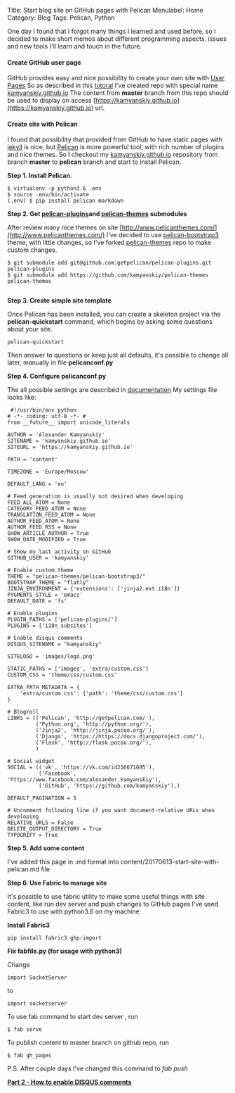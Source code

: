 Title: Start blog site on GitHub pages with Pelican
Menulabel: Home
Category: Blog
Tags: Pelican, Python


One day I found that I forgot many things I learned and used before, so I 
decided to make short memos about different
programming aspects, issues and new tools I'll learn and touch in the future.    

#### Create GitHub user page
GitHub provides easy and nice possibility to create your own site with
 [User Pages](https://pages.github.com/) 
So as described in this [tutoral](https://pages.github.com/) I've created repo 
with special name 
[kamyanskiy.github.io](https://github.com/kamyanskiy/kamyanskiy.github.io)
The content from **master** branch from this repo should be used to display on 
access [https://kamyanskiy.github.io](https://kamyanskiy.github.io) url.

#### Create site with Pelican
I found that possibility that provided from GitHub to have static pages with
 [jekyll](https://help.github.com/articles/using-jekyll-as-a-static-site-generator-with-github-pages/) is nice, but 
[Pelican](http://docs.getpelican.com) is more powerful tool, with rich number
 of plugins and nice themes.
So I checkout my [kamyanskiy.github.io](https://github.com/kamyanskiy/kamyanskiy.github.io) 
repository from branch **master** to **pelican** branch and start to install Pelican.
 
**Step 1. Install Pelican.**
    
```
$ virtualenv -p python3.6 .env
$ source .env/bin/activate
(.env) $ pip install pelican markdown 
```

**Step 2. Get [pelican-plugins](https://github.com/getpelican/pelican-plugins/tree/f3b5cef79d97556cb1c10e66e9130a223f45c943)and [pelican-themes](https://github.com/kamyanskiy/pelican-themes/tree/012591f2e625674bd02961f1f29dbe9fc40940f4) submodules**

After review many nice themes on site [http://www.pelicanthemes.com/](http://www.pelicanthemes.com/) 
I've decided to use [pelican-bootstrap3](https://github.com/getpelican/pelican-themes/tree/master/pelican-bootstrap3) theme,
with little changes, so I've forked [pelican-themes](https://github.com/getpelican/pelican-themes) 
repo to make custom changes. 

```
$ git submodule add git@github.com:getpelican/pelican-plugins.git pelican-plugins
$ git submodule add https://github.com/kamyanskiy/pelican-themes pelican-themes
    
```

**Step 3. Create simple site template** 

Once Pelican has been installed, you can create a skeleton project via the
**pelican-quickstart** command,
which begins by asking some questions about your site.

```
pelican-quickstart
```

Then answer to questions or keep just all defaults, it's possible to change
all later, manually in file **pelicanconf.py**
 
**Step 4. Configure pelicanconf.py**

The all possible settings are described in 
[documentation](http://docs.getpelican.com/en/3.6.3/settings.html)
My settings file looks like:

```pythonstub
 #!/usr/bin/env python
# -*- coding: utf-8 -*- #
from __future__ import unicode_literals

AUTHOR = 'Alexander Kamyanskiy'
SITENAME = 'kamyanskiy.github.io'
SITEURL = 'https://kamyanskiy.github.io'

PATH = 'content'

TIMEZONE = 'Europe/Moscow'

DEFAULT_LANG = 'en'

# Feed generation is usually not desired when developing
FEED_ALL_ATOM = None
CATEGORY_FEED_ATOM = None
TRANSLATION_FEED_ATOM = None
AUTHOR_FEED_ATOM = None
AUTHOR_FEED_RSS = None
SHOW_ARTICLE_AUTHOR = True
SHOW_DATE_MODIFIED = True

# Show my last activity on GitHub
GITHUB_USER = 'kamyanskiy'

# Enable custom theme
THEME = "pelican-themes/pelican-bootstrap3/"
BOOTSTRAP_THEME = "flatly"
JINJA_ENVIRONMENT = {'extensions': ['jinja2.ext.i18n']}
PYGMENTS_STYLE = 'emacs'
DEFAULT_DATE = 'fs'

# Enable plugins
PLUGIN_PATHS = ['pelican-plugins/']
PLUGINS = ['i18n_subsites']

# Enable disqus comments
DISQUS_SITENAME = "kamyanskiy"

SITELOGO = 'images/logo.png'

STATIC_PATHS = ['images', 'extra/custom.css']
CUSTOM_CSS = 'theme/css/custom.css'

EXTRA_PATH_METADATA = {
    'extra/custom.css': {'path': 'theme/css/custom.css'}
}

# Blogroll
LINKS = (('Pelican', 'http://getpelican.com/'),
         ('Python.org', 'http://python.org/'),
         ('Jinja2', 'http://jinja.pocoo.org/'),
         ('Django', 'https://https://docs.djangoproject.com/'),
         ('Flask', 'http://flask.pocoo.org/'),
         )

# Social widget
SOCIAL = (('vk', 'https://vk.com/id216671695'),
          ('Facebook', 'https://www.facebook.com/alexander.kamyanskiy'),
          ('GitHub', 'https://github.com/kamyanskiy'),)

DEFAULT_PAGINATION = 5

# Uncomment following line if you want document-relative URLs when developing
RELATIVE_URLS = False
DELETE_OUTPUT_DIRECTORY = True
TYPOGRIFY = True
```

**Step 5. Add some content** 

I've added this page in .md format into content/20170613-start-site-with-pelican.md file

**Step 6. Use Fabric to manage site**

It's possible to use fabric utility to make some useful things with site content,
like run dev server and push changes to GitHub pages
I've used Fabric3 to use with python3.6 on my machine

**Install Fabric3**

```
pip install fabric3 ghp-import 
```

**Fix fabfile.py (for usage with python3)**

Change 

```pythonstub
import SocketServer
```

 to 

```pythonstub
import socketserver
```
 
To use fab command to start dev server , run
```
$ fab serve
```
To publish content to master branch on github repo, run
```
$ fab gh_pages
```

P.S. After couple days I've changed this command to *fab push*

[**Part 2 - How to enable DISQUS comments**]({filename}/20170614-how-to-add-disqus-comments.md)